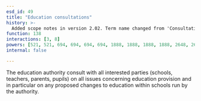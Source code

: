 ```yaml
---
esd_id: 49
title: "Education consultations"
history: >-
  Added scope notes in version 2.02. Term name changed from 'Consultations on education' to 'Education - consultations ' in version 3.00. Term name changed to 'Education consultations' in version 4.00.
function: 138
interactions: [3, 8]
powers: [521, 521, 694, 694, 694, 694, 1888, 1888, 1888, 1888, 2648, 2648]
internal: false

---
```


The education authority consult with all interested parties (schools, teachers, parents, pupils) on all issues concerning education provision and in particular on any proposed changes to education within schools run by the authority.

